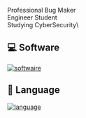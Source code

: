 Professional Bug Maker\
Engineer Student\
Studying CyberSecurity\ 

## 💻 Software
 [![softwaire](https://skillicons.dev/icons?i=idea,visualstudio,vscode&theme=dark)](https://github.com/loutrinesk)
 
## 🧭 Language
 [![language](https://skillicons.dev/icons?i=js,ts,cs,php,py&theme=dark)](https://github.com/loutrinesk)
